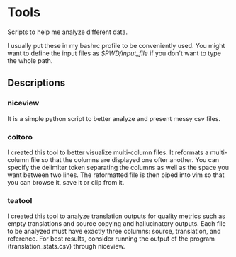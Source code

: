 # Tools
Scripts to help me analyze different data. 

I usually put these in my bashrc profile to be conveniently used. You might want to define the input files as *$PWD/input_file* if you don't want to type the whole path.

## Descriptions

### niceview 
It is a simple python script to better analyze and present messy csv files.

### coltoro
I created this tool to better visualize multi-column files. It reformats a multi-column file so that the columns are displayed one ofter another. You can specify the delimiter token separating the columns as well as the space you want between two lines. The reformatted file is then piped into vim so that you can browse it, save it or clip from it.

### teatool
I created this tool to analyze translation outputs for quality metrics such as empty translations and source copying and hallucinatory outputs. Each file to be analyzed must have exactly three columns: source, translation, and reference. For best results, consider running the output of the program (translation_stats.csv) through niceview. 

